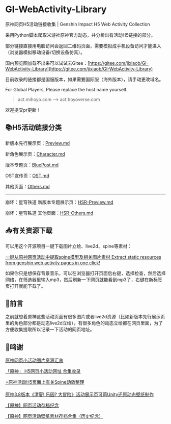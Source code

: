 # GI-WebActivity-Library
原神网页H5活动链接收集 | Genshin Impact H5 Web Activity Collection

采用Python脚本爬取米游社原神官方动态，并分析出有活动H5链接的部分。

部分链接直接用电脑访问会返回二维码页面，需要模拟成手机设备访问才能进入（浏览器模拟移动设备/切换设备仿真）。

国内预览图加载不出来可以试试去Gitee：[https://gitee.com/jixiaob/GI-WebActivity-Library](https://gitee.com/jixiaob/GI-WebActivity-Library)

目前收录的链接都是国服版本，如果需要国际服（海外版本），请手动更改域名。

For Global Players, Please replace the host name yourself.

>act.mihoyo.com  -->  act.hoyoverse.com

欢迎提交pr更新！

## 📚H5活动链接分类
新版本先行展示页：[Preview.md](Preview.md)

新角色展示页：[Character.md](Character.md)

版本专题页：[BluePost.md](BluePost.md)

OST宣传页：[OST.md](OST.md)

其他页面：[Others.md](Others.md)

---
崩坏：星穹铁道 新版本专题展示页：[HSR-Preview.md](HSR-Preview.md)

崩坏：星穹铁道 其他页面：[HSR-Others.md](HSR-Others.md)


## 📥有关资源下载

可以用这个开源项目一键下载图片立绘、live2d、spine等素材：

[一键从原神网页活动中提取spine模型及相关图片素材 Extract static resources from genshin web activity pages in one click!](https://github.com/YuehaiTeam/webstatic-extractor)

如果你只是想保存背景音乐，可以在浏览器打开页面后右键，选择检查，然后选择网络，在筛选器里输入mp3，然后刷新一下网页就能看到mp3了，右键在新标签页打开就能下载了。

## 🎇前言
之前就想着原神这些活动页面有很多图片或者live2d资源（比如新版本先行展示页里的角色部分都是动态live2d立绘），有很多角色的动态立绘都在网页里面，为了方便收集提取所以记录一下活动的网页地址。

## 🎉鸣谢

[原神网页小活动图片资源汇总](https://lcybff.github.io/p/%E5%8E%9F%E7%A5%9E%E7%BD%91%E9%A1%B5%E5%B0%8F%E6%B4%BB%E5%8A%A8%E5%9B%BE%E7%89%87%E8%B5%84%E6%BA%90%E6%B1%87%E6%80%BB/)

[「原神」 H5网页小活动网址 合集收录](https://www.bilibili.com/read/cv23188140)

[⭐原神活动H5页面上有关Spine动效整理](https://github.com/Dongyifengs/Genshin-Impact-Web-Material)

[原神3.8版本《清夏! 乐园? 大冒险》活动展示页可莉Unity还原动态壁纸制作](https://github.com/Dongyifengs/Secret-Summer-Paradise-Keli-Live-Wallpaper)

[【原神】网页活动存档纪念](https://www.miyoushe.com/ys/collection/1702383)

[【原神】网页活动壁纸素材存档合集（历史纪念）](https://www.miyoushe.com/ys/article/33494729)
